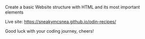 Create a basic Website structure with HTML and its most important elements

Live site: https://sneakymcsnea.github.io/odin-recipes/

Good luck with your coding journey, cheers!